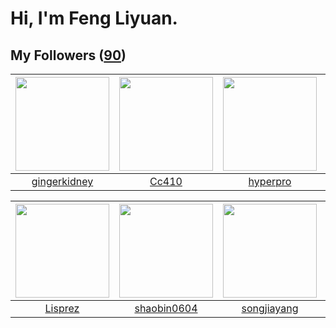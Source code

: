 # Hi, I'm Feng Liyuan.

## My Followers ([90](https://github.com/SunRunAway?tab=followers))

| <img src="https://avatars.githubusercontent.com/u/29295553?v=4" width="150" height="150" /> | <img src="https://avatars.githubusercontent.com/u/37112567?v=4" width="150" height="150" /> | <img src="https://avatars.githubusercontent.com/u/2445111?v=4" width="150" height="150" /> | <img src="https://avatars.githubusercontent.com/u/24416962?v=4" width="150" height="150" /> |
| :-----------------------------------------------------------------------------------------: | :-----------------------------------------------------------------------------------------: | :----------------------------------------------------------------------------------------: | :-----------------------------------------------------------------------------------------: |
|                       [gingerkidney](https://github.com/gingerkidney)                       |                              [Cc410](https://github.com/Cc410)                              |                           [hyperpro](https://github.com/hyperpro)                          |                     [roscopecoltran](https://github.com/roscopecoltran)                     |

| <img src="https://avatars.githubusercontent.com/u/14808551?v=4" width="150" height="150" /> | <img src="https://avatars.githubusercontent.com/u/10383?v=4" width="150" height="150" /> | <img src="https://avatars.githubusercontent.com/u/1459834?v=4" width="150" height="150" /> | <img src="https://avatars.githubusercontent.com/u/35111?v=4" width="150" height="150" /> |
| :-----------------------------------------------------------------------------------------: | :--------------------------------------------------------------------------------------: | :----------------------------------------------------------------------------------------: | :--------------------------------------------------------------------------------------: |
|                            [Lisprez](https://github.com/Lisprez)                            |                       [shaobin0604](https://github.com/shaobin0604)                      |                        [songjiayang](https://github.com/songjiayang)                       |                            [why404](https://github.com/why404)                           |
